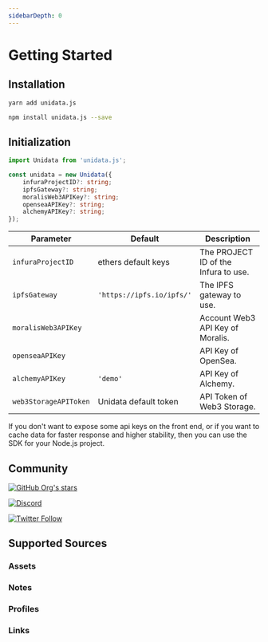 ```yaml
---
sidebarDepth: 0
---
```


# Getting Started

## Installation

<CodeGroup>
  <CodeGroupItem title="yarn" active>

```bash
yarn add unidata.js
```

  </CodeGroupItem>

  <CodeGroupItem title="npm">

```bash
npm install unidata.js --save
```

  </CodeGroupItem>
</CodeGroup>

## Initialization

```ts
import Unidata from 'unidata.js';

const unidata = new Unidata({
    infuraProjectID?: string;
    ipfsGateway?: string;
    moralisWeb3APIKey?: string;
    openseaAPIKey?: string;
    alchemyAPIKey?: string;
});
```

| Parameter             | Default                   | Description                          |
| --------------------- | ------------------------- | ------------------------------------ |
| `infuraProjectID`     | ethers default keys       | The PROJECT ID of the Infura to use. |
| `ipfsGateway`         | `'https://ipfs.io/ipfs/'` | The IPFS gateway to use.             |
| `moralisWeb3APIKey`   |                           | Account Web3 API Key of Moralis.     |
| `openseaAPIKey`       |                           | API Key of OpenSea.                  |
| `alchemyAPIKey`       | `'demo'`                  | API Key of Alchemy.                  |
| `web3StorageAPIToken` | Unidata default token     | API Token of Web3 Storage.           |

If you don't want to expose some api keys on the front end, or if you want to cache data for faster response and higher stability, then you can use the SDK for your Node.js project.

## Community

[![GitHub Org's stars](https://img.shields.io/github/stars/DIYgod/Unidata?style=social)](https://github.com/DIYgod/Unidata)

[![Discord](https://img.shields.io/discord/968954680514342973?label=Discord&logo=discord&style=social)](https://discord.gg/ggrfhdS9Fe)

[![Twitter Follow](https://img.shields.io/twitter/follow/Unidata_?style=social)](https://twitter.com/Unidata_)

## Supported Sources

### Assets

<Logos type="Assets" />

### Notes

<Logos type="Notes" />

### Profiles

<Logos type="Profiles" />

### Links

<Logos type="Links" />
